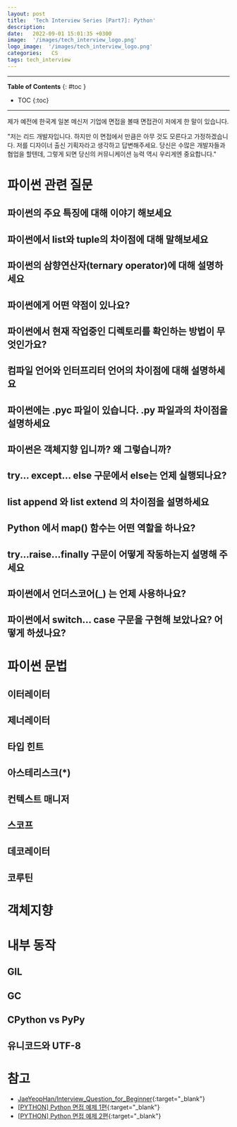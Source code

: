 ```yaml
---
layout: post
title:  'Tech Interview Series [Part7]: Python'
description: 
date:   2022-09-01 15:01:35 +0300
image:  '/images/tech_interview_logo.png'
logo_image:  '/images/tech_interview_logo.png'
categories:   CS
tags: tech_interview
---
```

---

**Table of Contents**
{: #toc }
*  TOC
{:toc}

---
제가 예전에 한국계 일본 메신저 기업에 면접을 볼때 면접관이 저에게 한 말이 있습니다.   

"저는 리드 개발자입니다. 하지만 이 면접에서 만큼은  아무 것도 모른다고 가정하겠습니다. 저를 디자이너 출신 기획자라고 생각하고 답변해주세요. 당신은 수많은 개발자들과 협업을 할텐데, 그렇게 되면 당신의 커뮤니케이션 능력 역시 우리게엔 중요합니다."  


# 파이썬 관련 질문

## 파이썬의 주요 특징에 대해 이야기 해보세요
## 파이썬에서 list와 tuple의 차이점에 대해 말해보세요
## 파이썬의 삼향연산자(ternary operator)에 대해 설명하세요
## 파이썬에게 어떤 약점이 있나요?
## 파이썬에서 현재 작업중인 디렉토리를 확인하는 방법이 무엇인가요?
## 컴파일 언어와 인터프리터 언어의 차이점에 대해 설명하세요
## 파이썬에는 .pyc 파일이 있습니다. .py 파일과의 차이점을 설명하세요
## 파이썬은 객체지향 입니까? 왜 그렇습니까?
## try... except... else 구문에서 else는 언제 실행되나요?
## list append 와 list extend 의 차이점을 설명하세요
## Python 에서 map() 함수는 어떤 역할을 하나요?
## try...raise...finally 구문이 어떻게 작동하는지 설명해 주세요
## 파이썬에서 언더스코어(_) 는 언제 사용하나요? 
## 파이썬에서 switch... case 구문을 구현해 보았나요? 어떻게 하셨나요?

# 파이썬 문법

## 이터레이터
## 제너레이터
## 타입 힌트
## 아스테리스크(*)
## 컨텍스트 매니저
## 스코프
## 데코레이터
## 코루틴

# 객체지향

# 내부 동작
## GIL
## GC
## CPython vs PyPy
## 유니코드와 UTF-8


# 참고
- [JaeYeopHan/Interview_Question_for_Beginner](https://github.com/JaeYeopHan/Interview_Question_for_Beginner){:target="_blank"}
- [[PYTHON] Python 면접 예제 1편](https://dingrr.com/blog/post/python-python-%EB%A9%B4%EC%A0%91-%EC%98%88%EC%A0%9C-1%ED%8E%B8){:target="_blank"}
- [[PYTHON] Python 면접 예제 2편](https://dingrr.com/blog/post/python-python-%EB%A9%B4%EC%A0%91-%EC%98%88%EC%A0%9C-2%ED%8E%B8){:target="_blank"}

